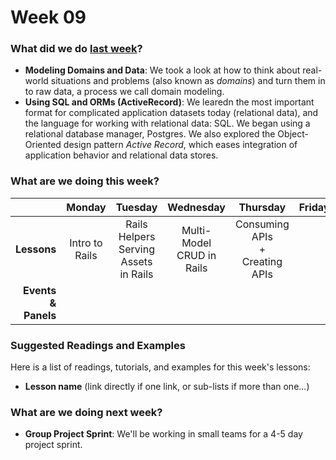 # Week 09

### What did we do [last week](/w08/README.md)?

- **Modeling Domains and Data**: We took a look at how to think about real-world
  situations and problems (also known as *domains*) and turn them in to raw
  data, a process we call domain modeling.
- **Using SQL and ORMs (ActiveRecord)**: We learedn the most important format for 
  complicated application datasets today (relational data), and the language for
  working with relational data: SQL. We began using a relational database 
  manager, Postgres. We also explored the Object-Oriented design pattern *Active Record*, which eases integration of application behavior and relational data stores.

### What are we doing this week?

|    | Monday | Tuesday | Wednesday | Thursday | Friday |
|---:|:------:|:-------:|:---------:|:--------:|:------:|
| **Lessons** | Intro to Rails | Rails Helpers <br> Serving Assets in Rails | Multi-Model CRUD in Rails | Consuming APIs<br>+<br>Creating APIs | |
| **Events &amp; Panels** | | | | | |

### Suggested Readings and Examples

Here is a list of readings, tutorials, and examples for this week's lessons:

- **Lesson name** (link directly if one link, or sub-lists if more than one...)

### What are we doing next week?

- **Group Project Sprint**: We'll be working in small teams for a 4-5 day project sprint. 
